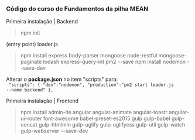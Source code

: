 
<h3>Código do curso de Fundamentos da pilha MEAN</h3>

Primeira instalação | Backend
> npm init

(entry point) loader.js

> npm install express body-parser mongoose node-restful mongoose-paginate lodash express-query-int pm2 --save
> npm install nodemon --save-dev

Alterar o <strong>package.json</strong> no item "scripts" para:
<br/>
<code>
 "scripts": {
    "dev":"nodemon",
    "production":"pm2 start loader.js --name backend"
  },
</code>

Primeira instalação | Frontend
> npm install admin-lte angular angular-animate angular-toastr angular-ui-router font-awesome babel-preset-es2015 gulp gulp-babel gulp-concat gulp-htmlmin gulp-uglify gulp-uglifycss gulp-util gulp-watch gulp-webserver --save-dev
